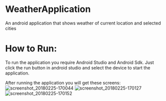 # WeatherApplication
An android application that shows weather of current location and selected cities  
# How to Run:
To run the application you require Android Studio and Android Sdk. Just click the run button in android studio and select the device to start the application.


After running the application you will get these screens:
![screenshot_20180225-170044](https://user-images.githubusercontent.com/25569318/36643068-7429db10-1a4f-11e8-9571-45ad1f1cee31.jpg)
![screenshot_20180225-170127](https://user-images.githubusercontent.com/25569318/36643070-76219368-1a4f-11e8-9686-613cbc36789a.jpg)
![screenshot_20180225-170152](https://user-images.githubusercontent.com/25569318/36643072-779c71d6-1a4f-11e8-97d6-dca2a1ebb629.jpg)


